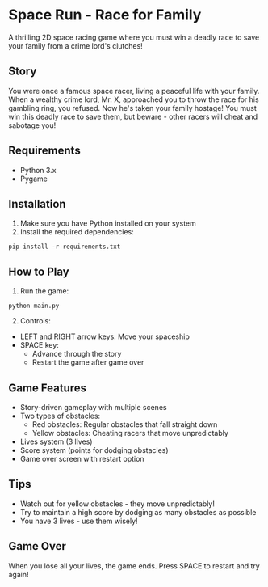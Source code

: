 # Space Run - Race for Family

A thrilling 2D space racing game where you must win a deadly race to save your family from a crime lord's clutches!

## Story
You were once a famous space racer, living a peaceful life with your family. When a wealthy crime lord, Mr. X, approached you to throw the race for his gambling ring, you refused. Now he's taken your family hostage! You must win this deadly race to save them, but beware - other racers will cheat and sabotage you!

## Requirements
- Python 3.x
- Pygame

## Installation
1. Make sure you have Python installed on your system
2. Install the required dependencies:
```
pip install -r requirements.txt
```

## How to Play
1. Run the game:
```
python main.py
```

2. Controls:
- LEFT and RIGHT arrow keys: Move your spaceship
- SPACE key: 
  - Advance through the story
  - Restart the game after game over

## Game Features
- Story-driven gameplay with multiple scenes
- Two types of obstacles:
  - Red obstacles: Regular obstacles that fall straight down
  - Yellow obstacles: Cheating racers that move unpredictably
- Lives system (3 lives)
- Score system (points for dodging obstacles)
- Game over screen with restart option

## Tips
- Watch out for yellow obstacles - they move unpredictably!
- Try to maintain a high score by dodging as many obstacles as possible
- You have 3 lives - use them wisely!

## Game Over
When you lose all your lives, the game ends. Press SPACE to restart and try again! 